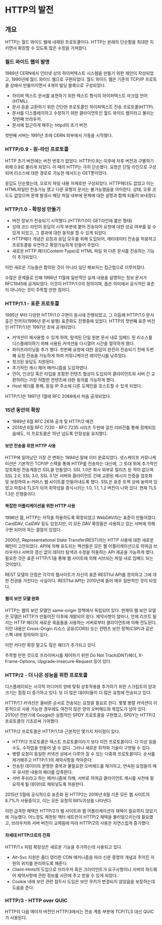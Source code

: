 # HTTP의 발전
## 개요
HTTP는 월드 와이드 웹에 내재된 프로토콜이다. HTTP는 본래의 단순함을 최대한 지키면서 확장할 수 있도록 많은 수정을 거쳐왔다.
### 월드 와이드 웹의 발명
1989년 CERN에서 인터넷 상의 하이퍼텍스트 시스템을 만들기 위한 제안이 작성되었고, 1990년에 월드 와이드 웹으로 구현되었다.
월드 와이드 웹은 기존의 TCP/IP 프로토콜 상에서 만들어지면서 4개의 빌딩 블록으로 구성되었다.

* 하이퍼 텍스트 문서를 표현하기 위한 텍스트 형식의 하이퍼텍스트 마크업 언어(HTML).
* 문서 등을 교환하기 위한 간단한 프로토콜인 하이퍼텍스트 전송 프로토콜(HTTP).
* 문서를 디스플레이하고 수정하기 위한 클라이언트인 월드 와이드 웹이라고 불리는 첫번째 브라우저.
* 문서에 접근하게 해주는 httpd의 초기 버전.

첫번째 서버는 1991년 초에 CERN 외부에서 가동을 시작했다.

### HTTP/0.9 - 원-라인 프로토콜 
HTTP 초기 버전에는 버전 번호가 없었다. HTTP/0.9는 이후에 차후 버전과 구별하기 위해 0.9로 불리게 되었다.
이 때의 HTTP는 극히 단순했다. 요청은 단일 라인으로 구성되며 리소스에 대한 경로로 가능한 메서드는 GET뿐이었다.

응답도 단순했는데, 오로지 파일 내용 자체로만 구성되었다. HTTP헤더도 없었고 이는 HTML파일만 전송가능 했고 다른 유형의 문서는 불가능했음을 의미한다.
상태, 오류 코드도 없었으며 문제 발생시 해당 파일 내부에 문제에 대한 설명과 함께 되돌려 보내졌다.

### HTTP/1.0 - 확장성 만들기 
* 버전 정보가 전송되기 시작했다.(HTTP/1.0이 GET라인에 붙은 형태)
* 상태 코드 라인이 응답의 시작 부분에 붙어 전송되어 요청에 대한 성공 여부를 알 수 있게 되었고, 그 결과에 대한 동작을 할 수 있게 되었다.
* HTTP헤더 개념은 요청과 응답 모두를 위해 도입되어, 메타데이터 전송을 허용하고 프로토콜을 유연하고 확장가능하게 만들어 주었다.
* 새로운 HTTP 헤더(Content-Type)로 HTML 파일 외 다른 문서를 전송하는 기능이 추가되었다.

이런 새로운 기능들은 합의된 것이 아니라 일단 해보자는 접근법으로 이루어졌다.

수많은 문제들로 인해 1996년 11월에 일반적인 실제 내용을 설명하는 정보 문서가 RFC1945에 공개되었다.
이것이 HTTP/1.0의 정의이며, 좁은 의미에서 공식적인 표준이 아니라는 것이 주목할 만한 점이다.

### HTTP/1.1 - 표준 프로토콜 
1995년 부터 다양한 HTTP/1.0 구현이 동시에 진행되었고, 그 이듬해 HTTP/1.0 문서 출간 전까지(1996년 문서 발행) 표준화도 진행중에 있었다. 
HTTP의 첫번째 표준 버전인 HTTP/1.1은 1997년 초에 공개되었다.

* 커넥션이 재사용할 수 있게 하여, 탐색된 단일 원본 문서 내로 임베드 된 리소스를 디스플레이하기 위해 사용된 커넥션을 다시열어 시간을 절약하게 했다.
* 파이프라이닝을 추가 했다. 첫번째 요청에 대한 응답이 완전히 전송되기 전에 두번째 요청 전송을 가능하게 하여 커뮤니케이션 레이턴시를 낮추었다.
* 청크된 응답도 지원된다.
* 추가적인 캐시 제어 메커니즘을 도입하였다.
* 언어, 인코딩 혹은 타입을 포함한 컨텐츠 협상이 도입되어 클라이언트와 서버 간 교환하려는 가장 적합한 컨텐츠에 대한 동의를 가능하게 했다.
* Host 헤더를 통해, 동일 IP 주소에 다른 도메인을 호스트할 수 있게 되었다.

HTTP/1.1은 1997년 1월에 RFC 2068에서 처음 공개되었다.

### 15년 동안의 확장
* 1999년 6월 RFC 2616 공개 및 HTTP/2 예견
* 2014년 6월 RFC 7230 - RFC 7235 시리즈
두번에 걸친 리비전틀 통해 정재되었음에도, 이 프로토콜은 15년 넘도록 안정성을 유지했다.

#### 보안 전송을 위한 HTTP 사용
HTTP에 일어났던 가장 큰 변화는 1994년 말에 이미 완료되었다.
넷스케이프 커뮤니케이션은 기본적인 TCP/IP 스택을 통해 HTTP를 전송하는 대신에, 그 토대 위에 추가적인 암호화된 전송계층인 SSL을 만들었다.
SSL 1.0은 회사 외부로 릴리즈 된 적이 없으며 SSL 2.0, SSL 3.0, SSL 3.1은 서버와 클라이언트 간에 교환된 메시지 인증을 암호화 및 보장하여 e-커머스 웹 사이트를 만들어내도록 했다.
SSL은 표준 트랙 상에 놓여져 있었고 마침내 TLS가 되어 취약성을 종식시키는 1.0, 1.1, 1.2 버전이 나와 있다. 현재 TLS 1.3은 진행중이다.

#### 복잡한 어플리케이션을 위한 HTTP 사용
1996년 쯤, HTTP는 저작을 허용하도록 확장되었고 WebDAV라는 표준이 만들어졌다. 
CardDAV, CalDAV 등도 있었지만, 이 모든 DAV 확장들은 사용하고 있는 서버에 의해 구현 되어야 하는 결점이 있었다.

2000년, Representational State Transfer(REST)라는 HTTP 사용에 대한 새로운 패턴이 고안되었다.
API에 의해 유도되는 액션들은 모든 웹 어플리케이션으로 하여금 브라우저나 서버의 갱신 없이 데이터 탐색과 수정을 허용하는 API 제공을 가능하게 했다. 
필요한 것은 표준 HTTP/1.1을 통해 웹 사이트에 의해 서브되는 파일 내로 임베드 되는 것이었다.

REST 모델의 단점은 각각의 웹사이트가 자신의 표준 RESTful API를 정의하고 그에 대한 전권을 가진다는 사실이다.
RESTful API는 2010년에 들어 매우 일반적인 것이 되었다.

#### 웹의 보안 모델 완화
HTTP는 웹의 보안 모델인 same-origin 정책에서 독립되어 있다. 현재의 웹 보안 모델은 모델은 HTTP가 만들어진 이후에 개발되어 왔다.
제약사항이 얼마나, 언제 리프트 될지는 HTTP 헤더의 새로운 묶음들을 사용하는 서버로부터 클라이언트에 의해 전도된다.
이런 내용은 Cross-Origin 리소스 공유(CORS) 또는 컨텐츠 보안 정책(CSP)과 같은 스펙 내에 정의되어 있다.

이런 커다란 확장 말고도 많은 헤더가 추가되고 있다.

주목할 만한 것으로 프라이버시를 제어하기 위한 Do Not Track(DNT)헤더, X-Frame-Options, Upgrade-Insecure-Request 등이 있다.

### HTTP/2 - 더 나은 성능을 위한 프로토콜
디스플레이되는 시각적 미디어의 양에 맞춰 상호작용을 추가하기 위한 스크립트의 양과 크기는 점점 더 증가하고 있다.
또 더 많은 데이터들이 더 많은 요청에 전송되고 있다.

HTTP/1.1 커넥션은 올바른 순서로 전송되는 요청을 필요로 한다. 몇몇 병렬 커넥션이 이론적으로 사용 가능한 경우에도 여전히 많은 양의 오버헤드와 복잡도가 남아 있다.
2010년 전반기에 Google은 실험적인 SPDY 프로토콜을 구현했고, SPDY는 HTTP/2 프로토콜의 기초로써 기여했다.

HTTP/2 프로토콜은 HTTP/1.1과 근본적인 몇가지 차이점이 있다.
* HTTP/2 프로토콜은 텍스트 프로토콜이라기 보다 이진 프로토콜이다. 더 이상 읽을 수도, 수작업을 만들어 낼 수 없다. 그러나 새로운 최적화 기술이 구현될 수 있다.
* 병렬 요청이 동일한 커넥션 상에서 다루어 질 수 있는 다중화 프로토콜이다. 순서를 제거해주고 HTTP/1.1의 제약사항을 막아준다.
* 전송된 데이터의 분명한 중복과 불필요한 오버헤드를 제거하고, 연속된 요청들의 매우 유사한 내용의 헤더를 압축한다.
* 서버 푸쉬라고 하는 메커니즘에 의해, 서버로 하여금 클라이언트 캐시를 사전에 필요하게 될 데이터로 채워넣도록 허용한다.

2015년 5월에 공식적으로 표준화 된 HTTP2는 2016년 6월 기준 모든 웹 사이트의 8.7%가 사용중이고, 이는 모든 요청의 68%이상을 나타낸다.

이런 급격한 채택은 HTTP/2가 웹 사이트와 웹 어플리케이션의 채택이 필요하지 않았기에 가능했다.
어느정도 제한된 액터 세트만이 HTTP/2 채택을 불러일으키는데 필요했고, 브라우저와 서버 버전이 교체됨에 따라 HTTP/2의 사용은 자연스럽게 증가했다.

#### 차세대 HTTP/2로의 진화
HTTP/1.x 처럼 확장성은 새로운 기능을 추가하는데 사용되고 있다. 
* Alt-Svc 지원은 좀더 영리한 CDN 메커니즘을 따라 신분 증명의 개념과 주어진 자원의 위치를 분리하도록 해준다.
* Client-Hints의 도입으로 브라우저 혹은 크라이언트가 요구사항이나 서버의 하드웨어 제약사항에 관한 정보를 사전에 주고 받을 수 있게 되었다.
* Cookie 내에 보안 관련 접두사 도입은 보안 쿠키가 변경되지 않았음을 보장하는데 도움을 준다.

### HTTP/3 - HTTP over QUIC
HTTP의 다음 메이저 버전인 HTTP/3에서는 전송 계층 부분에 TCP/TLS 대신 QUIC가 사용된다.
